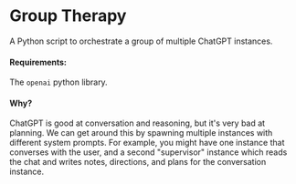 # Group Therapy

A Python script to orchestrate a group of multiple ChatGPT instances.

#### Requirements:

The `openai` python library.

#### Why?

ChatGPT is good at conversation and reasoning, but it's very bad at planning.
We can get around this by spawning multiple instances with different system prompts. 
For example, you might have one instance that converses with the user,
and a second "supervisor" instance which reads the chat and writes notes, directions, and plans for the conversation instance.
